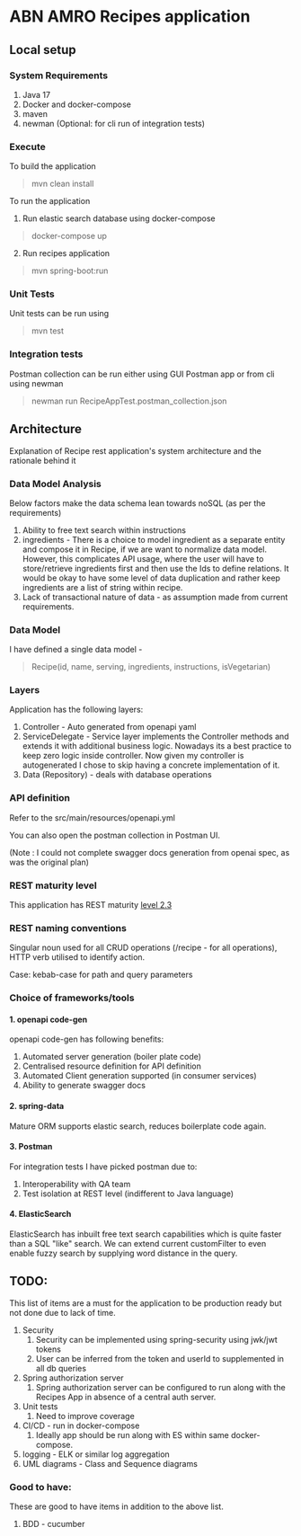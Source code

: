 # ABN AMRO Recipes application

## Local setup
### System Requirements
1. Java 17
2. Docker and docker-compose
3. maven
4. newman (Optional: for cli run of integration tests)
### Execute
To build the application
> mvn clean install

To run the application
1. Run elastic search database using docker-compose
> docker-compose up

2. Run recipes application
> mvn spring-boot:run

### Unit Tests
Unit tests can be run using
> mvn test

### Integration tests
Postman collection can be run either using GUI Postman app or from cli using newman
> newman run RecipeAppTest.postman_collection.json

## Architecture
Explanation of Recipe rest application's system architecture and the rationale behind it
### Data Model Analysis
Below factors make the data schema lean towards noSQL (as per the requirements)
1. Ability to free text search within instructions
2. ingredients - There is a choice to model ingredient as a separate entity and compose it in Recipe, if we are want to normalize data model. However, this complicates API usage, where the user will have to store/retrieve ingredients first and then use the Ids to define relations. It would be okay to have some level of data duplication and rather keep ingredients are a list of string within recipe.
3. Lack of transactional nature of data - as assumption made from current requirements.
### Data Model
I have defined a single data model - 

> Recipe(id, name, serving, ingredients, instructions, isVegetarian)
### Layers
Application has the following layers:
1. Controller - Auto generated from openapi yaml
2. ServiceDelegate - Service layer implements the Controller methods and extends it with additional business logic. Nowadays its a best practice to keep zero logic inside controller. Now given my controller is autogenerated I chose to skip having a concrete implementation of it.
3. Data (Repository) - deals with database operations

### API definition
Refer to the src/main/resources/openapi.yml

You can also open the postman collection in Postman UI.

(Note : I could not complete swagger docs generation from openai spec, as was the original plan)

### REST maturity level
This application has REST maturity [level 2.3](https://martinfowler.com/articles/richardsonMaturityModel.html#level2) 
### REST naming conventions
Singular noun used for all CRUD operations (/recipe - for all operations), HTTP verb utilised to identify action.

Case: kebab-case for path and query parameters
### Choice of frameworks/tools
#### 1. openapi code-gen
openapi code-gen has following benefits:
1. Automated server generation (boiler plate code)
2. Centralised resource definition for API definition
3. Automated Client generation supported (in consumer services)
4. Ability to generate swagger docs

#### 2. spring-data
Mature ORM supports elastic search, reduces boilerplate code again.

#### 3. Postman
For integration tests I have picked postman due to:
1. Interoperability with QA team
2. Test isolation at REST level (indifferent to Java language)

#### 4. ElasticSearch
ElasticSearch has inbuilt free text search capabilities which is quite faster than a SQL "like" search. We can extend current customFilter to even enable fuzzy search by supplying word distance in the query.

## TODO:
This list of items are a must for the application to be production ready but not done due to lack of time.
1. Security
   1. Security can be implemented using spring-security using jwk/jwt tokens
   2. User can be inferred from the token and userId to supplemented in all db queries
2. Spring authorization server
    1. Spring authorization server can be configured to run along with the Recipes App in absence of a central auth server.
3. Unit tests
   1. Need to improve coverage
4. CI/CD - run in docker-compose
   1. Ideally app should be run along with ES within same docker-compose.
5. logging - ELK or similar log aggregation
6. UML diagrams - Class and Sequence diagrams

### Good to have:
These are good to have items in addition to the above list.
1. BDD - cucumber

